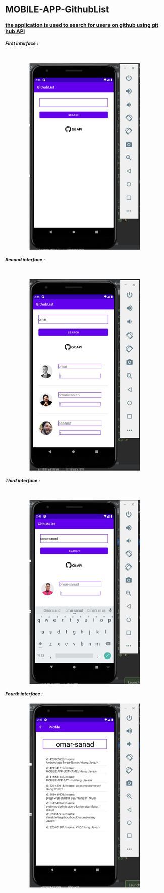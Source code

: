 # MOBILE-APP-GithubList

<h3><u><b>the application is used to search for users on github using git hub API </u></b></h3>

<h5>First interface :</h5>
</br>
<p align="center">
  <img src="screens/1.png" width="350" title="hover text">
</p>


<h5>Second interface :</h5>
</br>
<p align="center">
  <img src="screens/2.png" width="350" title="hover text">
</p>

<h5>Third interface :</h5>
</br>
<p align="center">
 <img src="screens/3.png" width="350" title="hover text">
</p>

<h5>Fourth interface :</h5>
<p align="center">
 <img src="screens/4.png" width="350" title="hover text">
</p>



